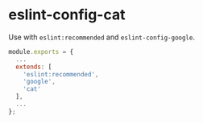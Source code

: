 # eslint-config-cat

Use with `eslint:recommended` and `eslint-config-google`.

```js
module.exports = { 
  ...
  extends: [
    'eslint:recommended',
    'google',
    'cat'
  ],
  ...
};
```
